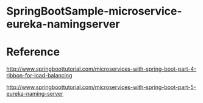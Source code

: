 # SpringBootSample-microservice-eureka-namingserver

# Reference

http://www.springboottutorial.com/microservices-with-spring-boot-part-4-ribbon-for-load-balancing

http://www.springboottutorial.com/microservices-with-spring-boot-part-5-eureka-naming-server
